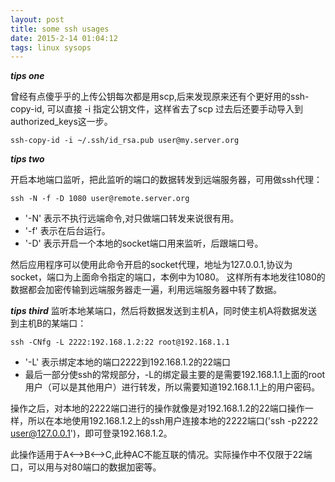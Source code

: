 ```yaml
---
layout: post
title: some ssh usages
date: 2015-2-14 01:04:12
tags: linux sysops
---
```


***tips one***

曾经有点傻乎乎的上传公钥每次都是用scp,后来发现原来还有个更好用的ssh-copy-id,
可以直接 -i 指定公钥文件，这样省去了scp	过去后还要手动导入到authorized_keys这一步。

	ssh-copy-id -i ~/.ssh/id_rsa.pub user@my.server.org

***tips two***

开启本地端口监听，把此监听的端口的数据转发到远端服务器，可用做ssh代理：

	ssh -N -f -D 1080 user@remote.server.org

* '-N' 表示不执行远端命令,对只做端口转发来说很有用。
* '-f' 表示在后台运行。
* '-D' 表示开启一个本地的socket端口用来监听，后跟端口号。

然后应用程序可以使用此命令开启的socket代理，地址为127.0.0.1,协议为socket，端口为上面命令指定的端口，本例中为1080。
这样所有本地发往1080的数据都会加密传输到远端服务器走一遍，利用远端服务器中转了数据。


***tips third***
监听本地某端口，然后将数据发送到主机A，同时使主机A将数据发送到主机B的某端口：

	ssh -CNfg -L 2222:192.168.1.2:22 root@192.168.1.1

* '-L' 表示绑定本地的端口2222到192.168.1.2的22端口
* 最后一部分使ssh的常规部分，-L的绑定最主要的是需要192.168.1.1上面的root用户（可以是其他用户）进行转发，所以需要知道192.168.1.1上的用户密码。

操作之后，对本地的2222端口进行的操作就像是对192.168.1.2的22端口操作一样，所以在本地使用192.168.1.2上的ssh用户连接本地的2222端口('ssh -p2222 user@127.0.0.1')，即可登录192.168.1.2。

此操作适用于A<-->B<-->C,此种AC不能互联的情况。实际操作中不仅限于22端口，可以用与对80端口的数据加密等。

